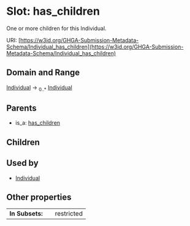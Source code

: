 
# Slot: has_children


One or more children for this Individual.

URI: [https://w3id.org/GHGA-Submission-Metadata-Schema/Individual_has_children](https://w3id.org/GHGA-Submission-Metadata-Schema/Individual_has_children)


## Domain and Range

[Individual](Individual.md) &#8594;  <sub>0..\*</sub> [Individual](Individual.md)

## Parents

 *  is_a: [has_children](has_children.md)

## Children


## Used by

 * [Individual](Individual.md)

## Other properties

|  |  |  |
| --- | --- | --- |
| **In Subsets:** | | restricted |

